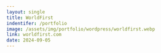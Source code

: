 ```yaml
---
layout: single
title: WorldFirst
indentifer: /portfolio
image: /assets/img/portfolio/wordpress/worldfirst.webp
link: worldfirst.com
date: 2024-09-05
---
```


